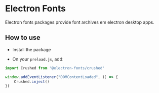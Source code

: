 # Electron Fonts

Electron fonts packages provide font archives em electron desktop apps.

## How to use

* Install the package

* On your `preload.js`, add:

```ts
import Crushed from "@electron-fonts/crushed"

window.addEventListener("DOMContentLoaded", () => {
    Crushed.inject()
})
```